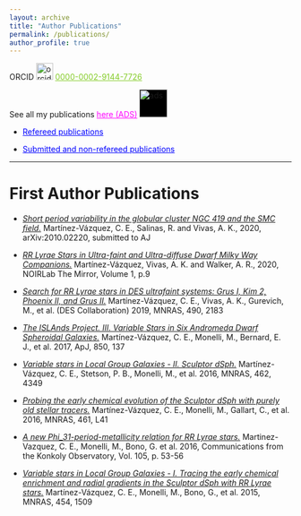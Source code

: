 ```yaml
---
layout: archive
title: "Author Publications"
permalink: /publications/
author_profile: true
---
```

ORCID <img src="https://orcid.org/assets/vectors/orcid.logo.icon.svg" alt="orcid" width="30"/> <a href="https://orcid.org/0000-0002-9144-7726" style="color:#84CC27">0000-0002-9144-7726</a>

See all my publications <a href="https://ui.adsabs.harvard.edu/search/q=%20%20author%3A%22Mart%C3%ADnez-V%C3%A1zquez%2C%20C.%20E.%22&sort=date%20desc%2C%20bibcode%20desc&p_=0" style="color:magenta">here (ADS)</a> <img src="https://ui.adsabs.harvard.edu/styles/img/transparent_logo.svg" alt="ads" width="50" style="background-color:#000000"/>

<ul>
  <li> <p> <a href="https://ui.adsabs.harvard.edu/search/filter_property_fq_property=AND&filter_property_fq_property=property%3A%22refereed%22&fq=%7B!type%3Daqp%20v%3D%24fq_property%7D&fq_property=(property%3A%22refereed%22)&q=%20%20author%3A%22Mart%C3%ADnez-V%C3%A1zquez%2C%20C.%20E.%22&sort=date%20desc%2C%20bibcode%20desc&p_=0" style="color:blue"> Refereed publications </a> <l/i> </p> 
 
<li> <p> <a href="https://ui.adsabs.harvard.edu/search/filter_property_fq_property=AND&filter_property_fq_property=property%3A%22notrefereed%22&fq=%7B!type%3Daqp%20v%3D%24fq_property%7D&fq_property=(property%3A%22notrefereed%22)&q=%20%20author%3A%22Mart%C3%ADnez-V%C3%A1zquez%2C%20C.%20E.%22&sort=date%20desc%2C%20bibcode%20desc&p_=0" style="color:blue"> Submitted and non-refereed publications </a> </li> </p> 
</ul>


<!--
<h1>First Author Publications</h1>
{% if author.googlescholar %}
  You can also find my articles on <u><a href="{{author.googlescholar}}">my Google Scholar profile</a>.</u>
{% endif %}
{% include base_path %}
{% for post in site.publications reversed %}
  {% include archive-single.html %}
{% endfor %}
-->

---

First Author Publications
=========================

* [*Short period variability in the globular cluster NGC 419 and the SMC field.*](https://ui.adsabs.harvard.edu/abs/2020arXiv201002220M/abstract)
Martínez-Vázquez, C. E., Salinas, R. and Vivas, A. K., 2020, arXiv:2010.02220, submitted to AJ

* [*RR Lyrae Stars in Ultra-faint and Ultra-diffuse Dwarf Milky Way Companions.*](https://ui.adsabs.harvard.edu/abs/2020Mirro...1....9M/abstract)
Martínez-Vázquez, Vivas, A. K. and Walker, A. R., 2020, NOIRLab The Mirror, Volume 1, p.9

* [*Search for RR Lyrae stars in DES ultrafaint systems: Grus I, Kim 2, Phoenix II, and Grus II.*](https://ui.adsabs.harvard.edu/abs/2019MNRAS.490.2183M/abstract)
Martínez-Vázquez, C. E., Vivas, A. K., Gurevich, M., et al. (DES Collaboration) 2019, MNRAS, 490, 2183

* [*The ISLAnds Project. III. Variable Stars in Six Andromeda Dwarf Spheroidal Galaxies.*](https://ui.adsabs.harvard.edu/abs/2017ApJ...850..137M/abstract)
Martínez-Vázquez, C. E., Monelli, M., Bernard, E. J., et al. 2017, ApJ, 850, 137

* [*Variable stars in Local Group Galaxies - II. Sculptor dSph.*](https://ui.adsabs.harvard.edu/abs/2016MNRAS.462.4349M/abstract)
Martínez-Vázquez, C. E., Stetson, P. B., Monelli, M., et al. 2016, MNRAS, 462, 4349

* [*Probing the early chemical evolution of the Sculptor dSph with purely old stellar tracers.*](https://ui.adsabs.harvard.edu/abs/2016MNRAS.461L..41M/abstract)
Martínez-Vázquez, C. E., Monelli, M., Gallart, C., et al. 2016, MNRAS, 461, L41

* [*A new Phi_31-period-metallicity relation for RR Lyrae stars.*](https://ui.adsabs.harvard.edu/abs/2016CoKon.105...53M/abstract)
Martinez-Vazquez, C. E., Monelli, M., Bono, G. et al. 2016, Communications from the Konkoly Observatory, Vol. 105, p. 53-56

* [*Variable stars in Local Group Galaxies - I. Tracing the early chemical enrichment and radial gradients in the Sculptor dSph with RR Lyrae stars.*](https://ui.adsabs.harvard.edu/abs/2015MNRAS.454.1509M/abstract)
Martínez-Vázquez, C. E., Monelli, M., Bono, G., et al. 2015, MNRAS, 454, 1509



